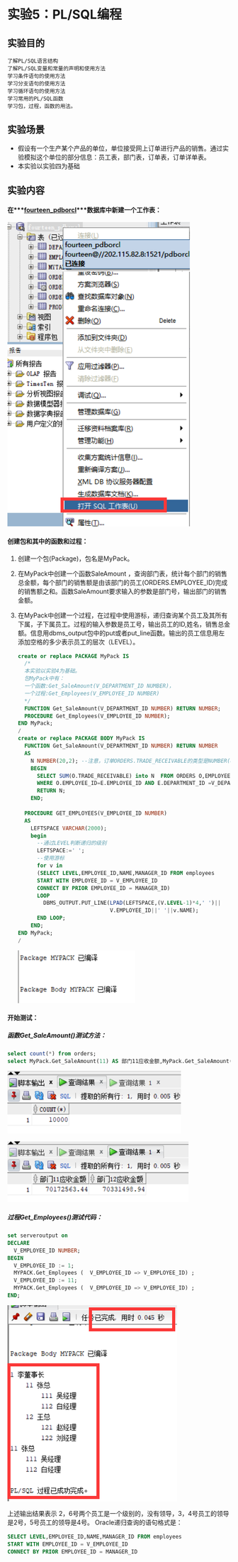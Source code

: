 # 实验5：PL/SQL编程

## 实验目的

```
了解PL/SQL语言结构
了解PL/SQL变量和常量的声明和使用方法
学习条件语句的使用方法
学习分支语句的使用方法
学习循环语句的使用方法
学习常用的PL/SQL函数
学习包，过程，函数的用法。
```

## 实验场景

- 假设有一个生产某个产品的单位，单位接受网上订单进行产品的销售。通过实验模拟这个单位的部分信息：员工表，部门表，订单表，订单详单表。
- 本实验以实验四为基础

## 实验内容

#### 在***<u>fourteen_pdborcl</u>***数据库中新建一个工作表：

![](-2.png)

#### 创建包和其中的函数和过程：

1. 创建一个包(Package)，包名是MyPack。

2. 在MyPack中创建一个函数SaleAmount ，查询部门表，统计每个部门的销售总金额，每个部门的销售额是由该部门的员工(ORDERS.EMPLOYEE_ID)完成的销售额之和。函数SaleAmount要求输入的参数是部门号，输出部门的销售金额。

3. 在MyPack中创建一个过程，在过程中使用游标，递归查询某个员工及其所有下属，子下属员工。过程的输入参数是员工号，输出员工的ID,姓名，销售总金额。信息用dbms_output包中的put或者put_line函数。输出的员工信息用左添加空格的多少表示员工的层次（LEVEL）。

   ```sql
   create or replace PACKAGE MyPack IS
     /*
     本实验以实验4为基础。
     包MyPack中有：
     一个函数:Get_SaleAmount(V_DEPARTMENT_ID NUMBER)，
     一个过程:Get_Employees(V_EMPLOYEE_ID NUMBER)
     */
     FUNCTION Get_SaleAmount(V_DEPARTMENT_ID NUMBER) RETURN NUMBER;
     PROCEDURE Get_Employees(V_EMPLOYEE_ID NUMBER);
   END MyPack;
   /
   create or replace PACKAGE BODY MyPack IS
     FUNCTION Get_SaleAmount(V_DEPARTMENT_ID NUMBER) RETURN NUMBER
     AS
       N NUMBER(20,2); --注意，订单ORDERS.TRADE_RECEIVABLE的类型是NUMBER(8,2),汇总之后，数据要大得多。
       BEGIN
         SELECT SUM(O.TRADE_RECEIVABLE) into N  FROM ORDERS O,EMPLOYEES E
         WHERE O.EMPLOYEE_ID=E.EMPLOYEE_ID AND E.DEPARTMENT_ID =V_DEPARTMENT_ID;
         RETURN N;
       END;
   
     PROCEDURE GET_EMPLOYEES(V_EMPLOYEE_ID NUMBER)
     AS
       LEFTSPACE VARCHAR(2000);
       begin
         --通过LEVEL判断递归的级别
         LEFTSPACE:=' ';
         --使用游标
         for v in
         (SELECT LEVEL,EMPLOYEE_ID,NAME,MANAGER_ID FROM employees
         START WITH EMPLOYEE_ID = V_EMPLOYEE_ID
         CONNECT BY PRIOR EMPLOYEE_ID = MANAGER_ID)
         LOOP
           DBMS_OUTPUT.PUT_LINE(LPAD(LEFTSPACE,(V.LEVEL-1)*4,' ')||
                                V.EMPLOYEE_ID||' '||v.NAME);
         END LOOP;
       END;
   END MyPack;
   /
   
   ```

   ![](1.png)

#### 开始测试：

##### 函数Get_SaleAmount()测试方法：

```sql
select count(*) from orders;
select MyPack.Get_SaleAmount(11) AS 部门11应收金额,MyPack.Get_SaleAmount(12) AS 部门12应收金额 from dual;
```

![](2.png)

![](3.png)

##### 过程Get_Employees()测试代码：

```sql
set serveroutput on
DECLARE
  V_EMPLOYEE_ID NUMBER;    
BEGIN
  V_EMPLOYEE_ID := 1;
  MYPACK.Get_Employees (  V_EMPLOYEE_ID => V_EMPLOYEE_ID) ;  
  V_EMPLOYEE_ID := 11;
  MYPACK.Get_Employees (  V_EMPLOYEE_ID => V_EMPLOYEE_ID) ;    
END;
```

![](4.png)

上述输出结果表示 2，6号两个员工是一个级别的，没有领导，3，4号员工的领导是2号，5号员工的领导是4号。 Oracle递归查询的语句格式是：

```sql
SELECT LEVEL,EMPLOYEE_ID,NAME,MANAGER_ID FROM employees 
START WITH EMPLOYEE_ID = V_EMPLOYEE_ID 
CONNECT BY PRIOR EMPLOYEE_ID = MANAGER_ID
```